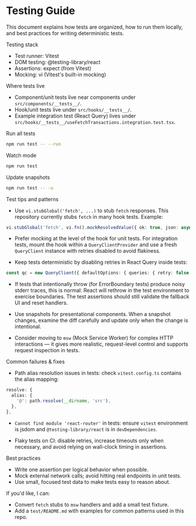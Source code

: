 # Testing Guide

This document explains how tests are organized, how to run them locally, and best practices for writing deterministic tests.

Testing stack

- Test runner: Vitest
- DOM testing: @testing-library/react
- Assertions: expect (from Vitest)
- Mocking: vi (Vitest's built-in mocking)

Where tests live

- Component/unit tests live near components under `src/components/__tests__/`.
- Hook/unit tests live under `src/hooks/__tests__/`.
- Example integration test (React Query) lives under `src/hooks/__tests__/useFetchTransactions.integration.test.tsx`.

Run all tests

```bash
npm run test -- --run
```

Watch mode

```bash
npm run test
```

Update snapshots

```bash
npm run test -- -u
```

Test tips and patterns

- Use `vi.stubGlobal('fetch', ...)` to stub `fetch` responses. This repository currently stubs `fetch` in many hook tests. Example:

```ts
vi.stubGlobal('fetch', vi.fn().mockResolvedValue({ ok: true, json: async () => [{...}] }))
```

- Prefer mocking at the level of the hook for unit tests. For integration tests, mount the hook within a `QueryClientProvider` and use a fresh `QueryClient` instance with retries disabled to avoid flakiness.

- Keep tests deterministic by disabling retries in React Query inside tests:

```ts
const qc = new QueryClient({ defaultOptions: { queries: { retry: false } } });
```

- If tests that intentionally throw (for ErrorBoundary tests) produce noisy stderr traces, this is normal: React will rethrow in the test environment to exercise boundaries. The test assertions should still validate the fallback UI and reset handlers.

- Use snapshots for presentational components. When a snapshot changes, examine the diff carefully and update only when the change is intentional.

- Consider moving to `msw` (Mock Service Worker) for complex HTTP interactions — it gives more realistic, request-level control and supports request inspection in tests.

Common failures & fixes

- Path alias resolution issues in tests: check `vitest.config.ts` contains the alias mapping:

```ts
resolve: {
  alias: {
    '@': path.resolve(__dirname, 'src'),
  },
},
```

- `Cannot find module 'react-router'` in tests: ensure `vitest` environment is jsdom and `@testing-library/react` is in `devDependencies`.

- Flaky tests on CI: disable retries, increase timeouts only when necessary, and avoid relying on wall-clock timing in assertions.

Best practices

- Write one assertion per logical behavior when possible.
- Mock external network calls; avoid hitting real endpoints in unit tests.
- Use small, focused test data to make tests easy to reason about.

If you'd like, I can:

- Convert `fetch` stubs to `msw` handlers and add a small test fixture.
- Add a `test/README.md` with examples for common patterns used in this repo.

